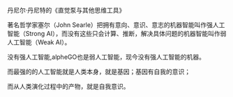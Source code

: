 
丹尼尔·丹尼特的《直觉泵与其他思维工具》

著名哲学家塞尔（John Searle）把拥有意向、意识、意志的机器智能叫作强人工智能（Strong AI），而没有这些只会计算、推断，解决具体问题的机器智能叫作弱人工智能（Weak AI）。

没有强人工智能,alpheGO也是弱人工智能，现今没有强人工智能的机器。

而最强的的人工智能就是人类本身，就是基因；基因有自我的意识；

而从人类演化过程中的产物，就是自我意识。
